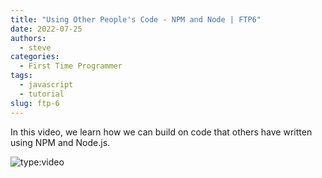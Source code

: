 ```yaml
---
title: "Using Other People's Code - NPM and Node | FTP6"
date: 2022-07-25
authors:
  - steve
categories:
  - First Time Programmer
tags:
  - javascript
  - tutorial
slug: ftp-6
---
```


In this video, we learn how we can build on code that others have written using NPM and Node.js.

<!-- more -->

![type:video](https://www.youtube.com/embed/dltSR6z-7XQ)
